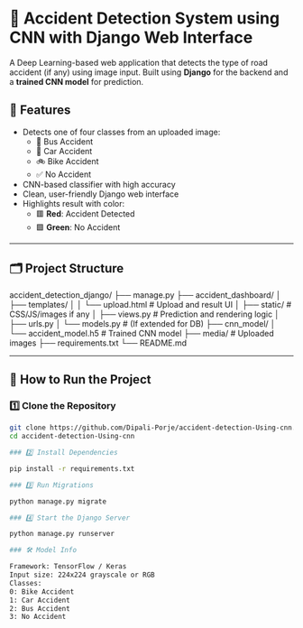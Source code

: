 # 🚨 Accident Detection System using CNN with Django Web Interface

A Deep Learning-based web application that detects the type of road accident (if any) using image input. Built using **Django** for the backend and a **trained CNN model** for prediction.

## 🧠 Features

- Detects one of four classes from an uploaded image:
  - 🚌 Bus Accident
  - 🚗 Car Accident
  - 🚲 Bike Accident
  - ✅ No Accident
- CNN-based classifier with high accuracy
- Clean, user-friendly Django web interface
- Highlights result with color:
  - 🟥 **Red**: Accident Detected
  - 🟩 **Green**: No Accident

---

## 🗂️ Project Structure

accident_detection_django/
├── manage.py
├── accident_dashboard/
│ ├── templates/
│ │ └── upload.html # Upload and result UI
│ ├── static/ # CSS/JS/images if any
│ ├── views.py # Prediction and rendering logic
│ ├── urls.py
│ └── models.py # (If extended for DB)
├── cnn_model/
│ └── accident_model.h5 # Trained CNN model
├── media/ # Uploaded images
├── requirements.txt
└── README.md


---

## 🚀 How to Run the Project

### 1️⃣ Clone the Repository

```bash
git clone https://github.com/Dipali-Porje/accident-detection-Using-cnn.git
cd accident-detection-Using-cnn

### 2️⃣ Install Dependencies

pip install -r requirements.txt

### 3️⃣ Run Migrations

python manage.py migrate

### 4️⃣ Start the Django Server

python manage.py runserver

### 🛠 Model Info

Framework: TensorFlow / Keras
Input size: 224x224 grayscale or RGB
Classes:
0: Bike Accident
1: Car Accident
2: Bus Accident
3: No Accident
